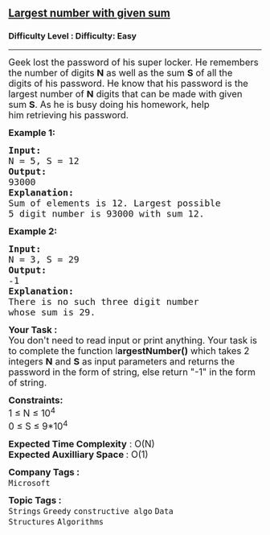 <h2><a href="https://www.geeksforgeeks.org/problems/largest-number-with-given-sum-1587115620/1?page=4&category=Strings&difficulty=Easy,Medium&sortBy=submissions">Largest number with given sum</a></h2><h3>Difficulty Level : Difficulty: Easy</h3><hr><div class="problems_problem_content__Xm_eO"><p><span style="font-size: 18px;">Geek lost the password of his super locker.&nbsp;He remembers the number of digits <strong>N</strong> as well as the sum <strong>S</strong> of all the digits&nbsp;of his password.&nbsp;He know that his&nbsp;password is the largest number of <strong>N</strong> digits that can be made with given sum <strong>S</strong>. As he&nbsp;is busy doing his homework, help him&nbsp;retrieving his password.</span></p>
<p><strong><span style="font-size: 18px;">Example 1:</span></strong></p>
<pre><strong><span style="font-size: 18px;">Input:
</span></strong><span style="font-size: 18px;">N = 5, S = 12
<strong>Output:
</strong>93000<strong>
Explanation:
</strong>Sum of elements is 12. Largest possible 
5 digit number is 93000 with sum 12.</span>
</pre>
<p><strong><span style="font-size: 18px;">Example 2:</span></strong></p>
<pre><strong><span style="font-size: 18px;">Input:
</span></strong><span style="font-size: 18px;">N = 3, S = 29
<strong>Output:
</strong>-1<strong>
Explanation:
</strong>There is no such three digit number 
whose sum is 29.</span></pre>
<p dir="ltr"><strong><span style="font-size: 18px;">Your Task :&nbsp;</span></strong><br><span style="font-size: 18px;">You don't need to read input or print anything. Your task is to complete the function l<strong>argestNumber()</strong> which takes 2 integers <strong>N</strong>&nbsp;and <strong>S</strong> as input parameters and returns the password in the form of&nbsp;string, else return "-1" in the form of string.</span></p>
<p dir="ltr"><span style="font-size: 18px;"><strong>Constraints:</strong><br>1 ≤ N ≤&nbsp;10<sup>4</sup><br>0 ≤&nbsp;S ≤ 9*10<sup>4</sup></span></p>
<p dir="ltr"><span style="font-size: 18px;"><strong>Expected Time Complexity</strong> : O(N)<br><strong>Expected Auxilliary Space </strong>: O(1)</span></p></div><p><span style=font-size:18px><strong>Company Tags : </strong><br><code>Microsoft</code>&nbsp;<br><p><span style=font-size:18px><strong>Topic Tags : </strong><br><code>Strings</code>&nbsp;<code>Greedy</code>&nbsp;<code>constructive algo</code>&nbsp;<code>Data Structures</code>&nbsp;<code>Algorithms</code>&nbsp;
